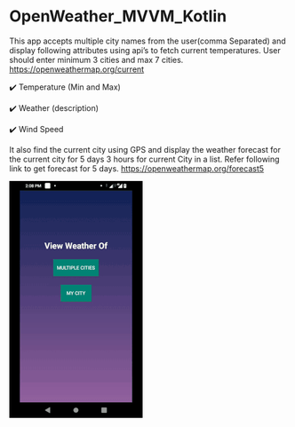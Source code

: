 # OpenWeather_MVVM_Kotlin


This app accepts multiple city names from the user(comma Separated) and display following attributes using api’s to fetch current temperatures. User should enter minimum 3 cities and max 7 cities. https://openweathermap.org/current

✔️ Temperature (Min and Max)

✔️ Weather (description)

✔️ Wind Speed

It also find the current city using GPS and display the weather forecast for the current city for 5 days 3 hours for current City in a
list. Refer following link to get forecast for 5 days.
https://openweathermap.org/forecast5 

<img src="https://github.com/sachinrana135/OpenWeather_MVVM_Kotlin/blob/master/Demo.gif" width="240" height="427">
